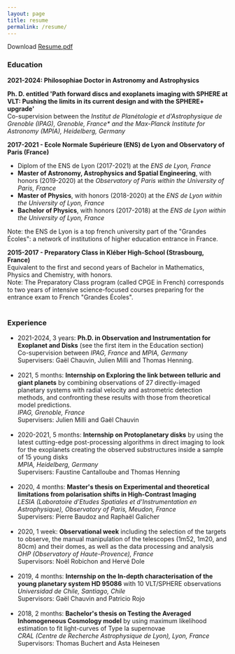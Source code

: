 ```yaml
---
layout: page
title: resume
permalink: /resume/
---
```



Download <a href="/Resume_Desgrange_Celia.pdf" target="_blank"> Resume.pdf</a>


<h3>Education </h3>
<strong>2021-2024: Philosophiae Doctor in Astronomy and Astrophysics</strong>

<b>Ph. D. entitled 'Path forward discs and exoplanets imaging with SPHERE at VLT: Pushing the limits in its current design and with the SPHERE+ upgrade' </b> <br> 
Co-supervision between the  <i>Institut de Planétologie et d'Astrophysique de Grenoble (IPAG), Grenoble, France* <i> and the  </i>Max-Planck Institute for Astronomy (MPIA), Heidelberg, Germany </i>
<br>

<strong>2017-2021 - Ecole Normale Supérieure (ENS) de Lyon and Observatory of Paris (France)</strong>

<ul>
  <li>Diplom of the ENS de Lyon (2017-2021)
  at the <i>ENS de Lyon, France </i></li>

  <li><b>Master of Astronomy, Astrophysics and Spatial Engineering</b>, with honors (2019-2020)
  at the <i>Observatory of Paris within the University of Paris, France </i></li>

  <li><b>Master of Physics</b>, with honors (2018-2020)
  at the <i>ENS de Lyon within the University of Lyon, France </i> </li>

  <li><b>Bachelor of Physics</b>, with honors (2017-2018)
  at the <i>ENS de Lyon within the University of Lyon, France</i> </li>
</ul> 

Note: the ENS de Lyon is a top french university part of the "Grandes Écoles": a network of institutions of higher education entrance in France.
<br> 

<strong>2015-2017 - Preparatory Class in Kléber High-School (Strasbourg, France)</strong>
<br> 
Equivalent to the first and second years of Bachelor in Mathematics, Physics and Chemistry, with honors.
<br> 
Note: The Preparatory Class program (called CPGE in French) corresponds to two years of intensive science-focused courses preparing for the entrance exam to French "Grandes Écoles".
<br> <br> 

<h3>Experience </h3>

<ul>
   
<li>2021-2024, 3 years: <b>Ph.D. in Observation and Instrumentation for Exoplanet and Disks</b> (see the first item in the Education section)
  <br> 
  Co-supervision between  <i> IPAG, France</i> and <i>MPIA, Germany </i>
  <br> 
  Supervisers: Gaël Chauvin, Julien Milli and Thomas Henning.
</li>
  <br> 
 
<li>2021, 5 months: <b>Internship on Exploring the link between telluric and giant planets</b> by combining observations of 27 directly-imaged planetary systems with radial velocity and astrometric detection methods, and confronting these results with those from theoretical model predictions.
  <br> 
  <i> IPAG, Grenoble, France </i>
  <br> 
  Supervisers: Julien Milli and Gaël Chauvin
</li>
  <br>
  
<li>2020-2021, 5 months: <b>Internship on Protoplanetary disks</b> by using the latest cutting-edge post-processing algorithms in direct imaging to look for the exoplanets creating the observed substructures inside a sample of 15 young disks
  <br> 
   <i>MPIA, Heidelberg, Germany</i>
  <br> 
   Supervisers: Faustine Cantalloube and Thomas Henning
 </li>
   <br> 

         
 <li> 2020, 4 months: <b>Master's thesis on Experimental and theoretical limitations from polarisation shifts in High-Contrast Imaging</b>
  <br> 
   <i> LESIA (Laboratoire d'Etudes Spatiales et d'Instrumentation en Astrophysique), Observatory of Paris, Meudon, France </i>
  <br> 
   Supervisers: Pierre Baudoz and Raphaël Galicher
 </li>
   <br> 
   
  
 <li> 2020, 1 week: <b>Observational week</b> including the selection of the targets to observe, the manual manipulation of the telescopes (1m52, 1m20, and 80cm) and their domes, as well as the data processing and analysis 
   <br> 
   <i>OHP (Observatory of Haute-Provence), France </i>
   <br> 
   Supervisors: Noël Robichon and Hervé Dole
 </li>
   <br> 
    
  
 <li> 2019, 4 months: <b>Internship on the In-depth characterisation of the young planetary system HD 95086</b> with 10 VLT/SPHERE observations
    <br> 
    <i>Universidad de Chile, Santiago, Chile </i>
    <br> 
    Supervisors: Gaël Chauvin and Patricio Rojo
 </li>
    <br> 
  
 <li> 2018, 2 months: <b>Bachelor's thesis on Testing the Averaged Inhomogeneous Cosmology model</b> by using maximum likelihood estimation to fit light-curves of Type Ia supernovae
     <br> 
     <i>CRAL (Centre de Recherche Astrophysique de Lyon), Lyon, France</i>
     <br> 
     Supervisors: Thomas Buchert and Asta Heinesen
 </li>

        
 </ul>
     
     
     
